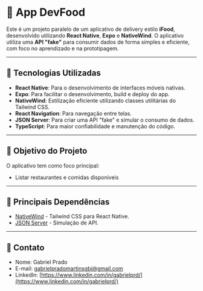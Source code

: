 # 🍔 App DevFood

Este é um projeto paralelo de um aplicativo de delivery estilo **iFood**, desenvolvido utilizando **React Native**, **Expo** e **NativeWind**. O aplicativo utiliza uma **API "fake"** para consumir dados de forma simples e eficiente, com foco no aprendizado e na prototipagem.

---

## 🚀 Tecnologias Utilizadas

- **React Native**: Para o desenvolvimento de interfaces móveis nativas.
- **Expo**: Para facilitar o desenvolvimento, build e deploy do app.
- **NativeWind**: Estilização eficiente utilizando classes utilitárias do Tailwind CSS.
- **React Navigation**: Para navegação entre telas.
- **JSON Server**: Para criar uma API "fake" e simular o consumo de dados.
- **TypeScript**: Para maior confiabilidade e manutenção do código.

---

## 🎯 Objetivo do Projeto

O aplicativo tem como foco principal:

- Listar restaurantes e comidas disponíveis

---

## 🧩 Principais Dependências
- [NativeWind](https://www.nativewind.dev/) - Tailwind CSS para React Native. 
- [JSON Server](https://github.com/typicode/json-server) - Simulação de API.

---
## 📧 Contato 
- Nome: Gabriel Prado
- E-mail: gabrielpradomartinsgbi@gmail.com
- LinkedIn: [https://www.linkedin.com/in/gabrielprd/](https://www.linkedin.com/in/gabrielprd/)
